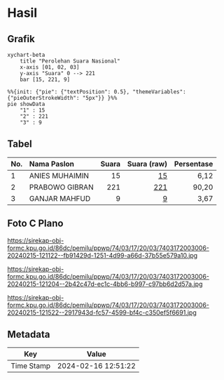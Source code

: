 # Hasil

## Grafik

```mermaid
xychart-beta
    title "Perolehan Suara Nasional"
    x-axis [01, 02, 03]
    y-axis "Suara" 0 --> 221
    bar [15, 221, 9]
```

```mermaid
%%{init: {"pie": {"textPosition": 0.5}, "themeVariables": {"pieOuterStrokeWidth": "5px"}} }%%
pie showData
    "1" : 15
    "2" : 221
    "3" : 9
```

## Tabel

| No. | Nama Paslon    | Suara | Suara (raw) | Persentase |
|:--- |:-------------- | -----:| -----------:| ----------:|
| 1   | ANIES MUHAIMIN | 15    | [15][p-1]   | 6,12       |
| 2   | PRABOWO GIBRAN | 221   | [221][p-2]  | 90,20      |
| 3   | GANJAR MAHFUD  | 9     | [9][p-3]    | 3,67       |


[p-1]: https://github.com/gigit-pemilu/pemilu-2024/blob/main/pilpres/hitung-suara/sub/74-sulawesi-tenggara/sub/03-muna/sub/17-duruka/sub/2003-lagasa/sub/006-tps/sub/paslon-1.txt
[p-2]: https://github.com/gigit-pemilu/pemilu-2024/blob/main/pilpres/hitung-suara/sub/74-sulawesi-tenggara/sub/03-muna/sub/17-duruka/sub/2003-lagasa/sub/006-tps/sub/paslon-2.txt
[p-3]: https://github.com/gigit-pemilu/pemilu-2024/blob/main/pilpres/hitung-suara/sub/74-sulawesi-tenggara/sub/03-muna/sub/17-duruka/sub/2003-lagasa/sub/006-tps/sub/paslon-3.txt

## Foto C Plano

https://sirekap-obj-formc.kpu.go.id/86dc/pemilu/ppwp/74/03/17/20/03/7403172003006-20240215-121122--fb91429d-1251-4d99-a66d-37b55e579a10.jpg

https://sirekap-obj-formc.kpu.go.id/86dc/pemilu/ppwp/74/03/17/20/03/7403172003006-20240215-121204--2b42c47d-ec1c-4bb6-b997-c97bb6d2d57a.jpg

https://sirekap-obj-formc.kpu.go.id/86dc/pemilu/ppwp/74/03/17/20/03/7403172003006-20240215-121522--2917943d-fc57-4599-bf4c-c350ef5f6691.jpg


## Metadata

| Key        | Value               |
| ---------- | ------------------- |
| Time Stamp | 2024-02-16 12:51:22 |



